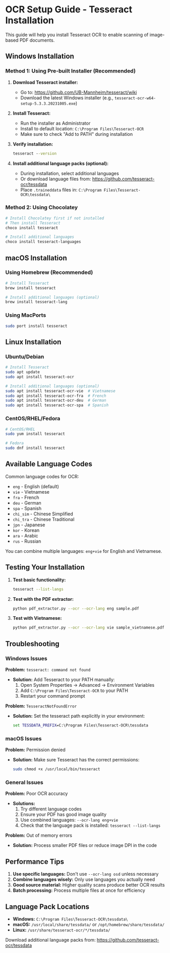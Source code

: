 # OCR Setup Guide - Tesseract Installation

This guide will help you install Tesseract OCR to enable scanning of image-based PDF documents.

## Windows Installation

### Method 1: Using Pre-built Installer (Recommended)

1. **Download Tesseract installer:**
   - Go to: https://github.com/UB-Mannheim/tesseract/wiki
   - Download the latest Windows installer (e.g., `tesseract-ocr-w64-setup-5.3.3.20231005.exe`)

2. **Install Tesseract:**
   - Run the installer as Administrator
   - Install to default location: `C:\Program Files\Tesseract-OCR`
   - Make sure to check "Add to PATH" during installation

3. **Verify installation:**
   ```cmd
   tesseract --version
   ```

4. **Install additional language packs (optional):**
   - During installation, select additional languages
   - Or download language files from: https://github.com/tesseract-ocr/tessdata
   - Place `.traineddata` files in: `C:\Program Files\Tesseract-OCR\tessdata\`

### Method 2: Using Chocolatey

```powershell
# Install Chocolatey first if not installed
# Then install Tesseract
choco install tesseract

# Install additional languages
choco install tesseract-languages
```

## macOS Installation

### Using Homebrew (Recommended)

```bash
# Install Tesseract
brew install tesseract

# Install additional languages (optional)
brew install tesseract-lang
```

### Using MacPorts

```bash
sudo port install tesseract
```

## Linux Installation

### Ubuntu/Debian

```bash
# Install Tesseract
sudo apt update
sudo apt install tesseract-ocr

# Install additional languages (optional)
sudo apt install tesseract-ocr-vie  # Vietnamese
sudo apt install tesseract-ocr-fra  # French
sudo apt install tesseract-ocr-deu  # German
sudo apt install tesseract-ocr-spa  # Spanish
```

### CentOS/RHEL/Fedora

```bash
# CentOS/RHEL
sudo yum install tesseract

# Fedora
sudo dnf install tesseract
```

## Available Language Codes

Common language codes for OCR:

- `eng` - English (default)
- `vie` - Vietnamese
- `fra` - French  
- `deu` - German
- `spa` - Spanish
- `chi_sim` - Chinese Simplified
- `chi_tra` - Chinese Traditional
- `jpn` - Japanese
- `kor` - Korean
- `ara` - Arabic
- `rus` - Russian

You can combine multiple languages: `eng+vie` for English and Vietnamese.

## Testing Your Installation

1. **Test basic functionality:**
   ```bash
   tesseract --list-langs
   ```

2. **Test with the PDF extractor:**
   ```bash
   python pdf_extractor.py --ocr --ocr-lang eng sample.pdf
   ```

3. **Test with Vietnamese:**
   ```bash
   python pdf_extractor.py --ocr --ocr-lang vie sample_vietnamese.pdf
   ```

## Troubleshooting

### Windows Issues

**Problem:** `tesseract: command not found`
- **Solution:** Add Tesseract to your PATH manually:
  1. Open System Properties → Advanced → Environment Variables
  2. Add `C:\Program Files\Tesseract-OCR` to your PATH
  3. Restart your command prompt

**Problem:** `TesseractNotFoundError`
- **Solution:** Set the tesseract path explicitly in your environment:
  ```cmd
  set TESSDATA_PREFIX=C:\Program Files\Tesseract-OCR\tessdata
  ```

### macOS Issues

**Problem:** Permission denied
- **Solution:** Make sure Tesseract has the correct permissions:
  ```bash
  sudo chmod +x /usr/local/bin/tesseract
  ```

### General Issues

**Problem:** Poor OCR accuracy
- **Solutions:**
  1. Try different language codes
  2. Ensure your PDF has good image quality
  3. Use combined languages: `--ocr-lang eng+vie`
  4. Check that the language pack is installed: `tesseract --list-langs`

**Problem:** Out of memory errors
- **Solution:** Process smaller PDF files or reduce image DPI in the code

## Performance Tips

1. **Use specific languages:** Don't use `--ocr-lang osd` unless necessary
2. **Combine languages wisely:** Only use languages you actually need
3. **Good source material:** Higher quality scans produce better OCR results
4. **Batch processing:** Process multiple files at once for efficiency

## Language Pack Locations

- **Windows:** `C:\Program Files\Tesseract-OCR\tessdata\`
- **macOS:** `/usr/local/share/tessdata/` or `/opt/homebrew/share/tessdata/`
- **Linux:** `/usr/share/tesseract-ocr/*/tessdata/`

Download additional language packs from:
https://github.com/tesseract-ocr/tessdata
